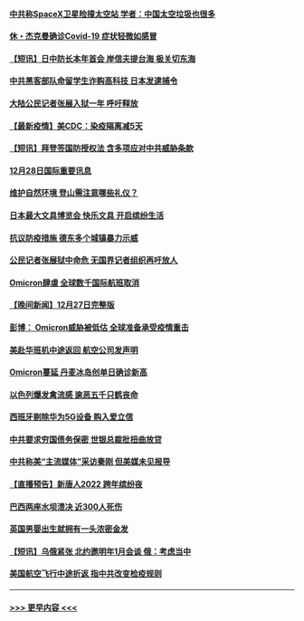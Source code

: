 #### [中共称SpaceX卫星险撞太空站 学者：中国太空垃圾也很多](../pages/prog202/a103305386.md?t=12290750) 
#### [休・杰克曼确诊Covid-19 症状轻微如感冒](../pages/prog202/a103305304.md?t=12290750) 
#### [【短讯】日中防长本年首会 岸信夫提台海 极关切东海](../pages/prog202/a103305156.md?t=12290750) 
#### [中共黑客部队命留学生诈购高科技 日本发逮捕令](../pages/prog202/a103305146.md?t=12290750) 
#### [大陆公民记者张展入狱一年 呼吁释放](../pages/prog202/a103305179.md?t=12290750) 
#### [【最新疫情】美CDC：染疫隔离减5天](../pages/prog202/a103305167.md?t=12290750) 
#### [【短讯】拜登签国防授权法 含多项应对中共威胁条款](../pages/prog202/a103305158.md?t=12290750) 
#### [12月28日国际重要讯息](../pages/prog202/a103304955.md?t=12290750) 
#### [维护自然环境 登山需注意哪些礼仪？](../pages/prog202/a103304941.md?t=12290750) 
#### [日本最大文具博览会 快乐文具 开启缤纷生活](../pages/prog202/a103304933.md?t=12290750) 
#### [抗议防疫措施 德东多个城镇暴力示威](../pages/prog202/a103304838.md?t=12290750) 
#### [公民记者张展狱中命危 无国界记者组织再吁放人](../pages/prog202/a103304827.md?t=12290750) 
#### [Omicron肆虐 全球数千国际航班取消](../pages/prog202/a103304736.md?t=12290750) 
#### [【晚间新闻】12月27日完整版](../pages/prog202/a103304702.md?t=12290750) 
#### [彭博： Omicron威胁被低估 全球准备承受疫情重击](../pages/prog202/a103304565.md?t=12290750) 
#### [美赴华班机中途返回 航空公司发声明](../pages/prog202/a103304690.md?t=12290750) 
#### [Omicron蔓延 丹麦冰岛创单日确诊新高](../pages/prog202/a103304695.md?t=12290750) 
#### [以色列爆发禽流感 逾恶五千只鹤丧命](../pages/prog202/a103304653.md?t=12290750) 
#### [西班牙剔除华为5G设备 购入爱立信](../pages/prog202/a103304530.md?t=12290750) 
#### [中共要求穷国债务保密 世银总裁批扭曲放贷](../pages/prog202/a103304500.md?t=12290750) 
#### [中共称美“主流媒体”采访秦刚 但美媒未见报导](../pages/prog202/a103304523.md?t=12290750) 
#### [【直播预告】新唐人2022 跨年缤纷夜](../pages/prog202/a103303736.md?t=12290750) 
#### [巴西两座水坝溃决 近300人死伤](../pages/prog202/a103304232.md?t=12290750) 
#### [英国男婴出生就拥有一头浓密金发](../pages/prog202/a103304280.md?t=12290750) 
#### [【短讯】乌俄紧张 北约邀明年1月会谈 俄：考虑当中](../pages/prog202/a103304251.md?t=12290750) 
#### [美国航空飞行中途折返 指中共改变检疫规则](../pages/prog202/a103304264.md?t=12290750) 

----
#### [ >>> 更早内容 <<< ](../indexes/prog202-earlier.md)
